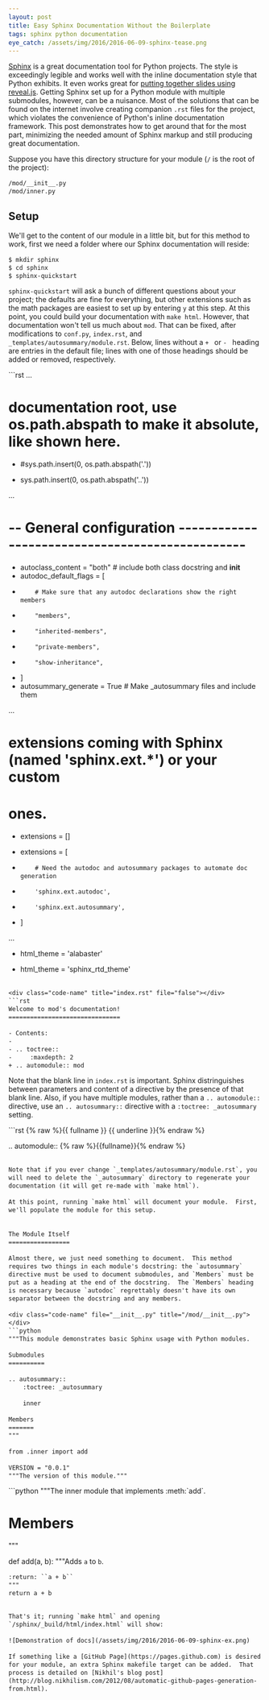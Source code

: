 ```yaml
---
layout: post
title: Easy Sphinx Documentation Without the Boilerplate
tags: sphinx python documentation
eye_catch: /assets/img/2016/2016-06-09-sphinx-tease.png
---
```


[Sphinx](http://sphinx-doc.org) is a great documentation tool for Python projects.  The style is exceedingly legible and works well with the inline documentation style that Python exhibits.  It even works great for [putting together slides using reveal.js](https://github.com/tell-k/sphinxjp.themes.revealjs).  Getting Sphinx set up for a Python module with multiple submodules, however, can be a nuisance.  Most of the solutions that can be found on the internet involve creating companion `.rst` files for the project, which violates the convenience of Python's inline documentation framework.  This post demonstrates how to get around that for the most part, minimizing the needed amount of Sphinx markup and still producing great documentation.

<!--more-->

Suppose you have this directory structure for your module (`/` is the root of the project):

```
/mod/__init__.py
/mod/inner.py
```

Setup
-----

We'll get to the content of our module in a little bit, but for this method to work, first we need a folder where our Sphinx documentation will reside:

```
$ mkdir sphinx
$ cd sphinx
$ sphinx-quickstart
```

`sphinx-quickstart` will ask a bunch of different questions about your project; the defaults are fine for everything, but other extensions such as the math packages are easiest to set up by entering `y` at this step.  At this point, you could build your documentation with `make html`.  However, that documentation won't tell us much about `mod`.  That can be fixed, after modifications to `conf.py`, `index.rst`, and `_templates/autosummary/module.rst`.  Below, lines without a `+ ` or `- ` heading are entries in the default file; lines with one of those headings should be added or removed, respectively.

<div class="code-name" title="conf.py" file="false"></div>
```rst
...

# documentation root, use os.path.abspath to make it absolute, like shown here.
- #sys.path.insert(0, os.path.abspath('.'))
+ sys.path.insert(0, os.path.abspath('..'))

...

# -- General configuration ------------------------------------------------
+ autoclass_content = "both"  # include both class docstring and __init__
+ autodoc_default_flags = [
+         # Make sure that any autodoc declarations show the right members
+         "members",
+         "inherited-members",
+         "private-members",
+         "show-inheritance",
+ ]
+ autosummary_generate = True  # Make _autosummary files and include them

...

# extensions coming with Sphinx (named 'sphinx.ext.*') or your custom
# ones.
- extensions = []
+ extensions = [
+         # Need the autodoc and autosummary packages to automate doc generation
+         'sphinx.ext.autodoc',
+         'sphinx.ext.autosummary',
+ ]

...

- html_theme = 'alabaster'
+ html_theme = 'sphinx_rtd_theme'
```

<div class="code-name" title="index.rst" file="false"></div>
```rst
Welcome to mod's documentation!
===============================

- Contents:
-
- .. toctree::
-     :maxdepth: 2
+ .. automodule:: mod
```

Note that the blank line in `index.rst` is important.  Sphinx distringuishes between parameters and content of a directive by the presence of that blank line.  Also, if you have multiple modules, rather than a `.. automodule::` directive, use an `.. autosummary::` directive with a `:toctree: _autosummary` setting.

<div class="code-name" file="module.rst" title="_templates/autosummary/module.rst (a new file; you will need to make the directory)"></div>
```rst
{% raw %}{{ fullname }}
{{ underline }}{% endraw %}

.. automodule:: {% raw %}{{fullname}}{% endraw %}
```

Note that if you ever change `_templates/autosummary/module.rst`, you will need to delete the `_autosummary` directory to regenerate your documentation (it will get re-made with `make html`).

At this point, running `make html` will document your module.  First, we'll populate the module for this setup.


The Module Itself
=================

Almost there, we just need something to document.  This method requires two things in each module's docstring: the `autosummary` directive must be used to document submodules, and `Members` must be put as a heading at the end of the docstring.  The `Members` heading is necessary because `autodoc` regrettably doesn't have its own separator between the docstring and any members.

<div class="code-name" file="__init__.py" title="/mod/__init__.py"></div>
```python
"""This module demonstrates basic Sphinx usage with Python modules.

Submodules
==========

.. autosummary::
    :toctree: _autosummary

    inner

Members
=======
"""

from .inner import add

VERSION = "0.0.1"
"""The version of this module."""
```

<div class="code-name" file="inner.py" title="/mod/inner.py"></div>
```python
"""The inner module that implements :meth:`add`.

Members
=======
"""

def add(a, b):
    """Adds ``a`` to ``b``.

    :return: ``a + b``
    """
    return a + b

```

That's it; running `make html` and opening `/sphinx/_build/html/index.html` will show:

![Demonstration of docs](/assets/img/2016/2016-06-09-sphinx-ex.png)

If something like a [GitHub Page](https://pages.github.com) is desired for your module, an extra Sphinx makefile target can be added.  That process is detailed on [Nikhil's blog post](http://blog.nikhilism.com/2012/08/automatic-github-pages-generation-from.html).


